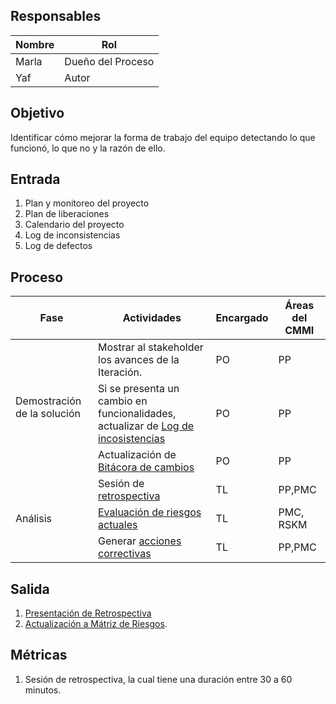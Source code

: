 ## Responsables
| Nombre    | Rol               | 
| --------- | ----------------- | 
| Marla     | Dueño del Proceso | 
| Yaf | Autor |


## Objetivo
Identificar cómo mejorar la forma de trabajo del equipo detectando lo que funcionó, lo que no y la razón de ello.


## Entrada 
1. Plan y monitoreo del proyecto
2. Plan de liberaciones
3. Calendario del proyecto
4. Log de inconsistencias
5. Log de defectos

## Proceso
<table>
  <thead>
    <tr>
      <th>Fase</th>
      <th>Actividades</th>
      <th>Encargado</th>
      <th>Áreas del CMMI</th>
    </tr>
  </thead>
  <tbody>
    <tr>
      <td rowspan="3">Demostración de la solución</td>
        <td>Mostrar al stakeholder los avances de la Iteración.</td>
        <td>PO</td>
        <td>PP</td>
    </tr>
    <tr>
        <td>Si se presenta un cambio en funcionalidades, actualizar de <a href="https://docs.google.com/spreadsheets/d/1ET7v_fy04gPcxORL2C1uxDs2cp5DPIkXzZAsQrKJTUo/edit?usp=sharing">Log de incosistencias</a></td>
        <td>PO</td>
        <td>PP</td>
     </tr>
     <tr>
        <td>Actualización de <a href="https://docs.google.com/spreadsheets/d/1ET7v_fy04gPcxORL2C1uxDs2cp5DPIkXzZAsQrKJTUo/edit?usp=sharing">Bitácora de cambios</a></td>
        <td>PO</td>
        <td>PP</td>
     </tr>
     <tr>
         <td rowspan="3">Análisis</td>
         <td>
             Sesión de <a href="https://docs.google.com/presentation/d/12MnN0y6ZLH3cZj34giITkOceMhmeGRBj/edit#slide=id.p6">retrospectiva</a></td>
         <td>TL</td>
      <td>PP,PMC</td>
    </tr>
    <tr>
        <td><a href="https://github.com/novaDepto/Nova/wiki/Proceso-de-monitoreo-de-riesgos">Evaluación de riesgos actuales</a></td>
         <td>TL</td>
      <td>PMC, RSKM</td>
    </tr>
    <tr>
        <td>Generar <a href="https://github.com/novaDepto/Nova/wiki/Proceso-de-medidas-correctivas">acciones correctivas</a></td>
         <td>TL</td>
      <td>PP,PMC</td>
    </tr>
  </tbody>
</table>

## Salida
1. [Presentación  de Retrospectiva](https://docs.google.com/presentation/d/12MnN0y6ZLH3cZj34giITkOceMhmeGRBj/edit#slide=id.p6)
3. [Actualización a Mátriz de Riesgos](https://docs.google.com/spreadsheets/d/18VTmqZFssfmSA94mQ-7-Vk1mXdO4NWjvTCE1Hzx7w4g/edit?usp=sharing). 


## Métricas
1. Sesión de retrospectiva, la cual tiene una duración entre 30 a 60 minutos.

